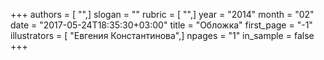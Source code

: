 +++
authors = [ "",]
slogan = ""
rubric = [ "",]
year = "2014"
month = "02"
date = "2017-05-24T18:35:30+03:00"
title = "Обложка"
first_page = "-1"
illustrators = [ "Евгения Константинова",]
npages = "1"
in_sample = false
+++

